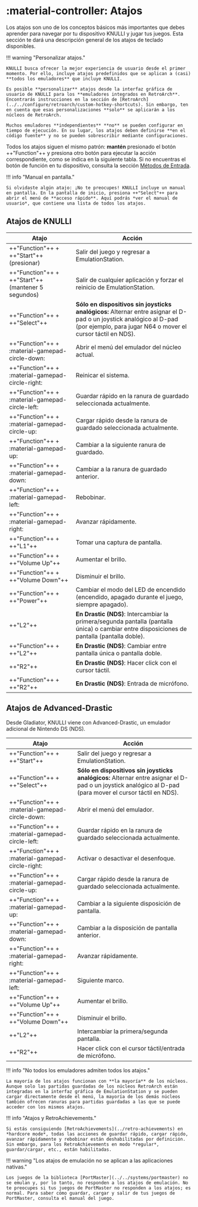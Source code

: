 # :material-controller: Atajos

Los atajos son uno de los conceptos básicos más importantes que debes aprender para navegar por tu dispositivo KNULLI y jugar tus juegos. Esta sección te dará una descripción general de los atajos de teclado disponibles.

!!! warning "Personalizar atajos."

    KNULLI busca ofrecer la mejor experiencia de usuario desde el primer momento. Por ello, incluye atajos predefinidos que se aplican a (casi) **todos los emuladores** que incluye KNULLI.

    Es posible **personalizar** atajos desde la interfaz gráfica de usuario de KNULLI para los **emuladores integrados en RetroArch**. Encontrarás instrucciones en la sección de [RetroArch](../../configure/retroarch/custom-hotkey-shortcuts). Sin embargo, ten en cuenta que esas personalizaciones **solo** se aplicarán a los núcleos de RetroArch.

    Muchos emuladores **independientes** **no** se pueden configurar en tiempo de ejecución. En su lugar, los atajos deben definirse **en el código fuente** y no se pueden sobrescribir mediante configuraciones.

Todos los atajos siguen el mismo patrón: **mantén** presionado el botón ++"Function"++ y presiona otro botón para ejecutar la acción correspondiente, como se indica en la siguiente tabla. Si no encuentras el botón de función en tu dispositivo, consulta la sección [Métodos de Entrada](../basic-inputs).

!!! info "Manual en pantalla."

    Si olvidaste algún atajo: ¡No te preocupes! KNULLI incluye un manual en pantalla. En la pantalla de inicio, presiona ++"Select"++ para abrir el menú de **acceso rápido**. Aquí podrás *ver el manual de usuario*, que contiene una lista de todos los atajos.

## Atajos de KNULLI

| Atajo | Acción |
| --- | --- |
| ++"Function"++ + ++"Start"++ (presionar) | Salir del juego y regresar a EmulationStation. |
| ++"Function"++ + ++"Start"++ (mantener 5 segundos) | Salir de cualquier aplicación y forzar el reinicio de EmulationStation. |
| ++"Function"++ + ++"Select"++ | **Sólo en dispositivos sin joysticks analógicos:** Alternar entre asignar el D-pad o un joystick analógico al D-pad (por ejemplo, para jugar N64 o mover el cursor táctil en NDS). |
| ++"Function"++ + :material-gamepad-circle-down: | Abrir el menú del emulador del núcleo actual. |
| ++"Function"++ + :material-gamepad-circle-right: | Reinicar el sistema. |
| ++"Function"++ + :material-gamepad-circle-left: | Guardar rápido en la ranura de guardado seleccionada actualmente. |
| ++"Function"++ + :material-gamepad-circle-up: | Cargar rápido desde la ranura de guardado seleccionada actualmente. |
| ++"Function"++ + :material-gamepad-up: | Cambiar a la siguiente ranura de guardado. |
| ++"Function"++ + :material-gamepad-down: | Cambiar a la ranura de guardado anterior. |
| ++"Function"++ + :material-gamepad-left: | Rebobinar. |
| ++"Function"++ + :material-gamepad-right: | Avanzar rápidamente. |
| ++"Function"++ + ++"L1"++ | Tomar una captura de pantalla. |
| ++"Function"++ + ++"Volume Up"++ | Aumentar el brillo. |
| ++"Function"++ + ++"Volume Down"++ | Disminuir el brillo. |
| ++"Function"++ + ++"Power"++ | Cambiar el modo del LED de encendido (encendido, apagado durante el juego, siempre apagado). |
| ++"L2"++ | **En Drastic (NDS)**: Intercambiar la primera/segunda pantalla (pantalla única) o cambiar entre disposiciones de pantalla (pantalla doble). |
| ++"Function"++ + ++"L2"++ | **En Drastic (NDS)**: Cambiar entre pantalla única o pantalla doble. |
| ++"R2"++ | **En Drastic (NDS)**: Hacer click con el cursor táctil. |
| ++"Function"++ + ++"R2"++ | **En Drastic (NDS)**: Entrada de micrófono. |

## Atajos de Advanced-Drastic

Desde Gladiator, KNULLI viene con Advanced-Drastic, un emulador adicional de Nintendo DS (NDS).

| Atajo | Acción |
| --- | --- |
| ++"Function"++ + ++"Start"++ | Salir del juego y regresar a EmulationStation. |
| ++"Function"++ + ++"Select"++ | **Sólo en dispositivos sin joysticks analógicos:** Alternar entre asignar el D-pad o un joystick analógico al D-pad (para  mover el cursor táctil en NDS). |
| ++"Function"++ + :material-gamepad-circle-down: | Abrir el menú del emulador. |
| ++"Function"++ + :material-gamepad-circle-left: | Guardar rápido en la ranura de guardado seleccionada actualmente. |
| ++"Function"++ + :material-gamepad-circle-right: | Activar o desactivar el desenfoque. |
| ++"Function"++ + :material-gamepad-circle-up: | Cargar rápido desde la ranura de guardado seleccionada actualmente. |
| ++"Function"++ + :material-gamepad-up: | Cambiar a la siguiente disposición de pantalla. |
| ++"Function"++ + :material-gamepad-down: | Cambiar a la disposición de pantalla anterior. |
| ++"Function"++ + :material-gamepad-right: | Avanzar rápidamente. |
| ++"Function"++ + :material-gamepad-left: | Siguiente marco. |
| ++"Function"++ + ++"Volume Up"++ | Aumentar el brillo. |
| ++"Function"++ + ++"Volume Down"++ | Disminuir el brillo. |
| ++"L2"++ | Intercambiar la primera/segunda pantalla. |
| ++"R2"++ | Hacer click con el cursor táctil/entrada de micrófono. |

!!! info "No todos los emuladores admiten todos los atajos."

    La mayoría de los atajos funcionan con **la mayoría** de los núcleos. Aunque solo las partidas guardadas de los núcleos RetroArch están integradas en la interfaz gráfica de EmulationStation y se pueden cargar directamente desde el menú, la mayoría de los demás núcleos también ofrecen ranuras para partidas guardadas a las que se puede acceder con los mismos atajos.

!!! info "Atajos y RetroAchievements."

    Si estás consiguiendo [RetroAchievements](../retro-achievements) en *hardcore mode*, todas las acciones de guardar rápido, cargar rápido, avanzar rápidamente y rebobinar están deshabilitadas por definición. Sin embargo, para los RetroAchievements en modo *regular*, guardar/cargar, etc., están habilitadas.

!!! warning "Los atajos de emulación no se aplican a las aplicaciones nativas."

    Los juegos de la biblioteca [PortMaster](../../systems/portmaster) no se emulan y, por lo tanto, no responden a los atajos de emulación. No te preocupes si tus juegos de PortMaster no responden a los atajos; es normal. Para saber cómo guardar, cargar y salir de tus juegos de PortMaster, consulta el manual del juego.